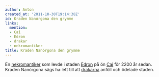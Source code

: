 ```yaml
---
author: Anton
created_at: '2011-10-30T19:14:30Z'
id: Kraden Nanórgona den grymme
links:
  mention:
  - Cai
  - Edron
  - drakar
  - nekromantiker
title: Kraden Nanórgona den grymme
---
```


En [nekromantiker] som levde i staden [Edron] på ön [Cai] för 2200 år sedan. Kraden Nanórgona sägs
ha lett till att [drakarna] anföll och ödelade staden.

  [nekromantiker]: nekromantiker
  [Edron]: Edron
  [Cai]: Cai
  [drakarna]: drakar
